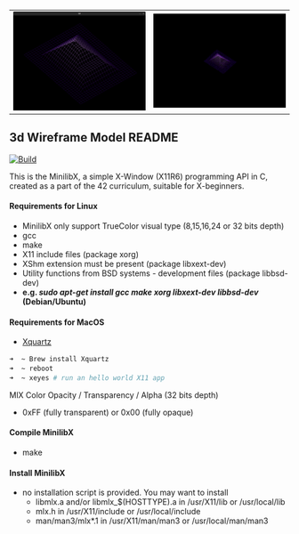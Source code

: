 <table>
  <tr >
    <td><img src="screenshot.png" alt="Screenshot" width="400"/></td>
    <td><img src="fdf_daiana-ezgif.com-optimize.gif" alt="Animated GIF" width="400"/></td>
  </tr>
</table>


## 3d Wireframe Model README

[![Build](https://github.com/42Paris/minilibx-linux/actions/workflows/ci.yml/badge.svg)](https://github.com/42Paris/minilibx-linux/actions/workflows/ci.yml)

This is the MinilibX, a simple X-Window (X11R6) programming API
in C, created as a part of the 42 curriculum, suitable for X-beginners.

#### Requirements for Linux

 - MinilibX only support TrueColor visual type (8,15,16,24 or 32 bits depth)
 - gcc
 - make
 - X11 include files (package xorg)
 - XShm extension must be present (package libxext-dev)
 - Utility functions from BSD systems - development files (package libbsd-dev)
 - **e.g. _sudo apt-get install gcc make xorg libxext-dev libbsd-dev_ (Debian/Ubuntu)**
 
#### Requirements for MacOS
 - [Xquartz](https://www.xquartz.org/)

```bash
➜  ~ Brew install Xquartz
➜  ~ reboot
➜  ~ xeyes # run an hello world X11 app
```

MlX Color Opacity / Transparency / Alpha (32 bits depth)
 - 0xFF (fully transparent) or 0x00 (fully opaque)

#### Compile MinilibX

 - make


#### Install MinilibX

 - no installation script is provided. You may want to install
     - libmlx.a and/or libmlx_$(HOSTTYPE).a in /usr/X11/lib or /usr/local/lib
     - mlx.h in /usr/X11/include or /usr/local/include
     - man/man3/mlx*.1 in /usr/X11/man/man3 or /usr/local/man/man3

